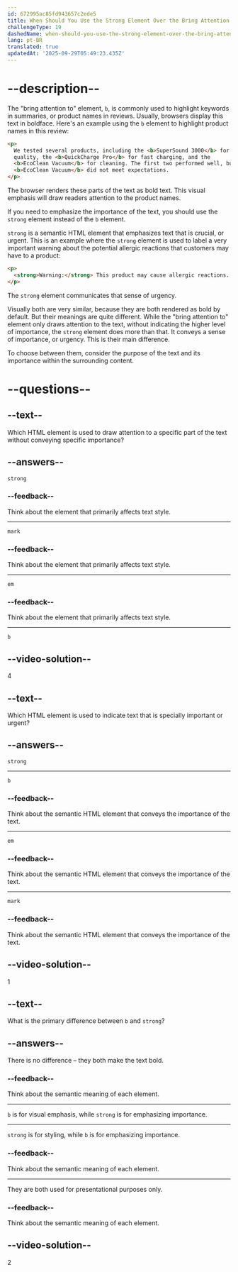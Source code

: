 ```yaml
---
id: 672995ac85fd943657c2ede5
title: When Should You Use the Strong Element Over the Bring Attention To Element?
challengeType: 19
dashedName: when-should-you-use-the-strong-element-over-the-bring-attention-to-element
lang: pt-BR
translated: true
updatedAt: '2025-09-29T05:49:23.435Z'
---
```


# --description--

The "bring attention to" element, `b`, is commonly used to highlight keywords in summaries, or product names in reviews. Usually, browsers display this text in boldface. Here's an example using the `b` element to highlight product names in this review:

```html
<p>
  We tested several products, including the <b>SuperSound 3000</b> for audio
  quality, the <b>QuickCharge Pro</b> for fast charging, and the
  <b>EcoClean Vacuum</b> for cleaning. The first two performed well, but the
  <b>EcoClean Vacuum</b> did not meet expectations.
</p>
```

The browser renders these parts of the text as bold text. This visual emphasis will draw readers attention to the product names.

If you need to emphasize the importance of the text, you should use the `strong` element instead of the `b` element.

`strong` is a semantic HTML element that emphasizes text that is crucial, or urgent. This is an example where the `strong` element is used to label a very important warning about the potential allergic reactions that customers may have to a product:

```html
<p>
  <strong>Warning:</strong> This product may cause allergic reactions.
</p>
```

The `strong` element communicates that sense of urgency.

Visually both are very similar, because they are both rendered as bold by default. But their meanings are quite different. While the "bring attention to" element only draws attention to the text, without indicating the higher level of importance, the `strong` element does more than that. It conveys a sense of importance, or urgency. This is their main difference. 

To choose between them, consider the purpose of the text and its importance within the surrounding content.

# --questions--

## --text--

Which HTML element is used to draw attention to a specific part of the text without conveying specific importance?

## --answers--

`strong`

### --feedback--

Think about the element that primarily affects text style.

---

`mark`

### --feedback--

Think about the element that primarily affects text style.

---

`em`

### --feedback--

Think about the element that primarily affects text style.

---

`b`

## --video-solution--

4

## --text--

Which HTML element is used to indicate text that is specially important or urgent?

## --answers--

`strong`

---

`b`

### --feedback--

Think about the semantic HTML element that conveys the importance of the text.

---

`em`

### --feedback--

Think about the semantic HTML element that conveys the importance of the text.

---

`mark`

### --feedback--

Think about the semantic HTML element that conveys the importance of the text.

## --video-solution--

1

## --text--

What is the primary difference between `b` and `strong`?

## --answers--

There is no difference – they both make the text bold.

### --feedback--

Think about the semantic meaning of each element.

---

`b` is for visual emphasis, while `strong` is for emphasizing importance.

---

`strong` is for styling, while `b` is for emphasizing importance.

### --feedback--

Think about the semantic meaning of each element.

---

They are both used for presentational purposes only.

### --feedback--

Think about the semantic meaning of each element.

## --video-solution--

2
